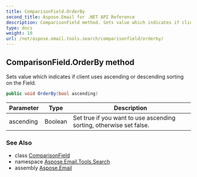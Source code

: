 ```yaml
---
title: ComparisonField.OrderBy
second_title: Aspose.Email for .NET API Reference
description: ComparisonField method. Sets value which indicates if client uses ascending or descending sorting on the Field
type: docs
weight: 10
url: /net/aspose.email.tools.search/comparisonfield/orderby/
---
```

## ComparisonField.OrderBy method

Sets value which indicates if client uses ascending or descending sorting on the Field.

```csharp
public void OrderBy(bool ascending)
```

| Parameter | Type | Description |
| --- | --- | --- |
| ascending | Boolean | Set true if you want to use ascending sorting, otherwise set false. |

### See Also

* class [ComparisonField](../)
* namespace [Aspose.Email.Tools.Search](../../comparisonfield/)
* assembly [Aspose.Email](../../../)


